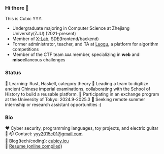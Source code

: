 ### Hi there 👋

This is Cubic YYY. 
- Undergraduate majoring in Computer Science at Zhejiang University(ZJU) (2021-present)
- Member of [X-Lab](https://xlab.zju.edu.cn/), SDE(frontend/backend)
- Former administrator, teacher, and TA at [Luogu](https://www.luogu.com.cn), a platform for algorithm competitions
- Member of the CTF team `AAA` member,  specializing in **web** and **misc**ellaneous challenges

### Status
🌱 Learning: Rust, Haskell, category theory
🔭 Leading a team to digitize ancient Chinese imperial examinations, collaborating with the School of History to build a reusable platform.
🗾 Participating in an exchange program at the University of Tokyo: 2024.9-2025.3
👯 Seeking remote summer internship or research assistant opportunities :)

### Bio
❤ Cyber security, programming languages, toy projects, and electric guitar 🎸
📫 Contact: yyy2015c01@gmail.com  
📕 Blog(tech/coding): [cubicy.icu](https://cubicy.icu)  
📄 [Resume (online compiled)](https://latexonline.cc/compile?git=https://github.com/cubicYYY/resume&target=resume.tex&command=xelatex)
